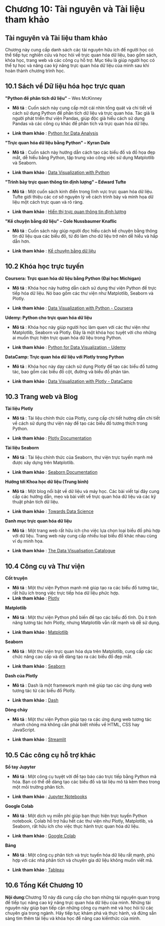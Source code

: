 # Chương 10: Tài nguyên và Tài liệu tham khảo
## Tài nguyên và Tài liệu tham khảo
Chương này cung cấp danh sách các tài nguyên hữu ích để người học có thể tiếp tục nghiên cứu và học hỏi về trực quan hóa dữ liệu, bao gồm sách, khóa học, trang web và các công cụ hỗ trợ. Mục tiêu là giúp người học có thể tự học và nâng cao kỹ năng trực quan hóa dữ liệu của mình sau khi hoàn thành chương trình học.

## 10.1 Sách về Dữ liệu hóa học trực quan
**"Python để phân tích dữ liệu"** – Wes McKinney

- **Mô tả** : Cuốn sách này cung cấp một cái nhìn tổng quát và chi tiết về cách sử dụng Python để phân tích dữ liệu và trực quan hóa. Tác giả là người phát triển thư viện Pandas, giúp độc giả hiểu cách sử dụng Pandas và các công cụ khác để phân tích và trực quan hóa dữ liệu.

- **Link tham khảo** : [Python for Data Analysis](https://app.datacamp.com/learn/courses/introduction-to-data-science-in-python?utm_source=google&utm_medium=paid_search&utm_campaignid=18600520486&utm_adgroupid=143032217906&utm_device=c&utm_keyword=python%20for%20data%20analysis&utm_matchtype=e&utm_network=g&utm_adpostion=&utm_creative=720362651419&utm_targetid=kwd-46659544795&utm_loc_interest_ms=&utm_loc_physical_ms=9053238&utm_content=tech~python~data-sci&utm_campaign=220808_1-sea~tech~python_2-b2c_3-row-p2_4-prc_5-na_6-na_7-le_8-pdsh-go_9-nb-e_10-na_11-na-bfcm24&gad_source=1&gclid=Cj0KCQiAo5u6BhDJARIsAAVoDWviSFVGvYWyGy6TTMbpNNv1zGvmlqDFeW3ooNAVZdpm-pX5WXIg-UAaAnN_EALw_wcB)

**"Trực quan hóa dữ liệu bằng Python" – Kyran Dale**

- **Mô tả** : Cuốn sách này hướng dẫn cách tạo các biểu đồ và đồ họa đẹp mắt, dễ hiểu bằng Python, tập trung vào công việc sử dụng Matplotlib và Seaborn.
 
- **Link tham khảo** : [Data Visualization with Python](https://www.geeksforgeeks.org/data-visualization-with-python/)

**"Trình bày trực quan thông tin định lượng" – Edward Tufte**

- **Mô tả** : Một cuốn sách kinh điển trong lĩnh vực trực quan hóa dữ liệu. Tufte giới thiệu các cơ sở nguyên lý về cách trình bày và minh họa dữ liệu một cách trực quan và rõ ràng.

- **Link tham khảo** : [Hiển thị trực quan thông tin định lượng](https://www.zoho.com/vi/analytics/what-is-data-visualization.html)

**"Kể chuyện bằng dữ liệu" – Cole Nussbaumer Knaflic**

- **Mô tả** : Cuốn sách này giúp người đọc hiểu cách kể chuyện bằng thông tin dữ liệu qua các biểu đồ, từ đó làm cho dữ liệu trở nên dễ hiểu và hấp dẫn hơn.

- **Link tham khảo** : [Kể chuyện bằng dữ liệu](https://www.storytellingwithdata.com/)

## 10.2 Khóa học trực tuyến
**Coursera: Trực quan hóa dữ liệu bằng Python (Đại học Michigan)**

- **Mô tả** : Khóa học này hướng dẫn cách sử dụng thư viện Python để trực tiếp hóa dữ liệu. Nó bao gồm các thư viện như Matplotlib, Seaborn và Plotly.

- **Link tham khảo** : [Data Visualization with Python - Coursera](https://www.coursera.org/learn/python-for-data-visualization)

**Udemy: Python cho trực quan hóa dữ liệu**

- **Mô tả** : Khóa học này giúp người học làm quen với các thư viện như Matplotlib, Seaborn và Plotly. Đây là một khóa học tuyệt vời cho những ai muốn thực hiện trực quan hóa dữ liệu trong Python.

- **Link tham khảo** : [Python for Data Visualization - Udemy](https://www.udemy.com/course/python-the-complete-python-developer-course/?audience=Keyword&campaigntype=Search&gad_source=1&gclid=Cj0KCQiAo5u6BhDJARIsAAVoDWt71Wyouk2Q6qkMU-ThtDoJ9hrw_2z8I_F4mH98oDT4rW-JZ75YCGEaAoKJEALw_wcB&language=EN&matchtype=b&portfolio=BrandTopic&priority=&product=Course&test=&topic=&utm_campaign=Branded-Topic_la.EN_cc.ROW&utm_content=deal4584&utm_medium=udemyads&utm_source=adwords&utm_term=_._ag_119308370779_._ad_535757779607_._kw_python+class+udemy_._de_c_._dm__._pl__._ti_kwd-1887205393356_._li_9053238_._pd__._&couponCode=BFCPSALE24)

**DataCamp: Trực quan hóa dữ liệu với Plotly trong Python**

- **Mô tả** : Khóa học này dạy cách sử dụng Plotly để tạo các biểu đồ tương tác, bao gồm các biểu đồ cột, đường và biểu đồ phân tán.

- **Link tham khảo** : [Data Visualization with Plotly - DataCamp](https://insightsoftware.com/promos/jet-analytics/?utm_source=google&utm_medium=cpc&utm_campaign=sea-indirect-jet-apac-tofu&utm_content=166622775813&utm_term=data%20management%20and%20visualization&gad_source=1&gclid=Cj0KCQiAo5u6BhDJARIsAAVoDWsVZjzqjQZgPdS-28Lm1FgxNrh-zHErdDmo6JDdgYhRW2yrA23y48UaAsuBEALw_wcB)
## 10.3 Trang web và Blog
**Tài liệu Plotly**

- **Mô tả** : Tài liệu chính thức của Plotly, cung cấp chi tiết hướng dẫn chi tiết về cách sử dụng thư viện này để tạo các biểu đồ tương thích trong Python.

- **Link tham khảo** : [Plotly Documentation](https://plotly.com/python-api-reference/)

**Tài liệu Seaborn**

- **Mô tả** : Tài liệu chính thức của Seaborn, thư viện trực tuyến mạnh mẽ được xây dựng trên Matplotlib.

- **Link tham khảo** : [Seaborn Documentation](https://seaborn.pydata.org/)

**Hướng tới Khoa học dữ liệu (Trung bình)**

- **Mô tả** : Một blog nổi bật về dữ liệu và máy học. Các bài viết tại đây cung cấp các hướng dẫn, mẹo và bài viết về trực quan hóa dữ liệu và các kỹ thuật phân tích dữ liệu.

- **Link tham khảo** : [Towards Data Science](https://towardsdatascience.com/)

**Danh mục trực quan hóa dữ liệu**

- **Mô tả** : Một trang web rất hữu ích cho việc lựa chọn loại biểu đồ phù hợp với dữ liệu. Trang web này cung cấp nhiều loại biểu đồ khác nhau cùng ví dụ minh họa.

- **Link tham khảo** : [The Data Visualisation Catalogue](https://datavizcatalogue.com/)
## 10.4 Công cụ và Thư viện
**Cốt truyện**

- **Mô tả** : Một thư viện Python mạnh mẽ giúp tạo ra các biểu đồ tương tác, rất hữu ích trong việc trực tiếp hóa dữ liệu phức hợp.
- **Link tham khảo** : [Plotly](https://plotly.com/)

**Matplotlib**

- **Mô tả** : Một thư viện Python phổ biến để tạo các biểu đồ tĩnh. Dù ít tính năng tương tác hơn Plotly, nhưng Matplotlib vẫn rất mạnh và dễ sử dụng.

- **Link tham khảo** : [Matplotlib](https://matplotlib.org/)

**Seaborn**

- **Mô tả** : Một thư viện trực quan hóa dựa trên Matplotlib, cung cấp các chức năng cao cấp và dễ dàng tạo ra các biểu đồ đẹp mắt.

- **Link tham khảo** : [Seaborn](https://seaborn.pydata.org/)

**Dash của Plotly**


- **Mô tả** : Dash là một framework mạnh mẽ giúp tạo các ứng dụng web tương tác từ các biểu đồ Plotly.

- **Link tham khảo** : [Dash](https://dash.plotly.com/)

**Dòng chảy**

- **Mô tả** : Một thư viện Python giúp tạo ra các ứng dụng web tương tác nhanh chóng mà không cần phải biết nhiều về HTML, CSS hay JavaScript.

- **Link tham khảo** : [Streamlit](https://streamlit.io/)
## 10.5 Các công cụ hỗ trợ khác
**Sổ tay Jupyter**

- **Mô tả** : Một công cụ tuyệt vời để tạo báo cáo trực tiếp bằng Python mã hóa. Bạn có thể dễ dàng tạo các biểu đồ và tài liệu mô tả kèm theo trong một môi trường phân tích.

- **Link tham khảo** : [Jupyter Notebooks](https://jupyter.org/)

**Google Colab**

- **Mô tả** : Một dịch vụ miễn phí giúp bạn thực hiện trực tuyến Python notebook. Colab hỗ trợ hầu hết các thư viện như Plotly, Matplotlib, và Seaborn, rất hữu ích cho việc thực hành trực quan hóa dữ liệu.

- **Link tham khảo** : [Google Colab](https://colab.research.google.com/)

**Bảng**

- **Mô tả** : Một công cụ phân tích và trực tuyến hóa dữ liệu rất mạnh, phù hợp với các nhà phân tích và chuyên gia dữ liệu không muốn viết mã.

- **Link tham khảo** : [Tableau](https://www.tableau.com/)

## 10.6 Tổng Kết Chương 10
**Nội dung**:Chương 10 này đã cung cấp cho bạn những tài nguyên quan trọng để tiếp tục nâng cao kỹ năng trực quan hóa dữ liệu của mình. Những tài nguyên này giúp bạn tiếp cận những công cụ mạnh mẽ và học hỏi từ các chuyên gia trong ngành. Hãy tiếp tục khám phá và thực hành, và đừng sẵn sàng tìm thêm tài liệu và khóa học để nâng cao kiến ​​thức của mình.